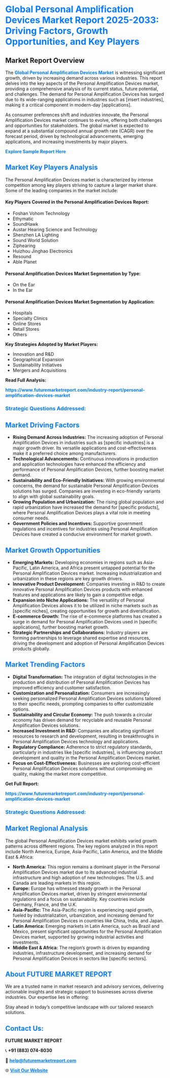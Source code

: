 <h1 style="color: #007BFF;">Global Personal Amplification Devices Market Report 2025-2033: Driving Factors, Growth Opportunities, and Key Players</h1>

<section id="overview">
<h2>Market Report Overview</h2>
<p>The <a href="https://www.futuremarketreport.com/industry-report/personal-amplification-devices-market" style="color: #007BFF; text-decoration: none;"><strong>Global Personal Amplification Devices Market</strong></a> is witnessing significant growth, driven by increasing demand across various industries. This report delves into the key aspects of the Personal Amplification Devices market, providing a comprehensive analysis of its current status, future potential, and challenges. The demand for Personal Amplification Devices has surged due to its wide-ranging applications in industries such as [insert industries], making it a critical component in modern-day [applications].</p>
<p>As consumer preferences shift and industries innovate, the Personal Amplification Devices market continues to evolve, offering both challenges and opportunities for stakeholders. The global market is expected to expand at a substantial compound annual growth rate (CAGR) over the forecast period, driven by technological advancements, emerging applications, and increasing investments by major players.</p>
</section>

<section id="overview">
<p><a href="https://www.futuremarketreport.com/request-sample/reportId=77212" style="color: #007BFF; text-decoration: none;"><strong>Explore Sample Report Here</strong></a></p>
</section>

<section id="key-players">
<h2 style="color: #007BFF;">Market Key Players Analysis</h2>
<p>The Personal Amplification Devices market is characterized by intense competition among key players striving to capture a larger market share. Some of the leading companies in the market include:</p>
<h4>Key Players Covered in the Personal Amplification Devices Report:</h4>
<ul><li>Foshan Vohom Technology</li><li>Ethymatic</li><li>SoundHawk</li><li>Austar Hearing Science and Technology</li><li>Shenzhen LA Lighting</li><li>Sound World Solution</li><li>Ziphearing</li><li>Huizhou Jinghao Electronics</li><li>Resound</li><li>Able Planet</li></ul>
<h4>Personal Amplification Devices Market Segmentation by Type:</h4>
<ul><li>On the Ear</li><li>In the Ear</li></ul>

<h4>Personal Amplification Devices Market Segmentation by Application:</h4>
<ul><li>Hospitals</li><li>Specialty Clinics</li><li>Online Stores</li><li>Retail Stores</li><li>Others</li></ul>
<p><strong>Key Strategies Adopted by Market Players:</strong></p>
<ul>
<li>Innovation and R&D</li>
<li>Geographical Expansion</li>
<li>Sustainability Initiatives</li>
<li>Mergers and Acquisitions</li>
</ul>
</section>

<section>
<p><strong>Read Full Analysis: </strong></p><a href="https://www.futuremarketreport.com/industry-report/personal-amplification-devices-market" style="color: #007BFF; text-decoration: none;"><strong>https://www.futuremarketreport.com/industry-report/personal-amplification-devices-market</strong></a>
<h3 style="color: #007BFF;">Strategic Questions Addressed:</h3>
</section>

<section id="driving-factors">
<h2 style="color: #007BFF;">Market Driving Factors</h2>
<ul>
<li><strong>Rising Demand Across Industries:</strong> The increasing adoption of Personal Amplification Devices in industries such as [specific industries] is a major growth driver. Its versatile applications and cost-effectiveness make it a preferred choice among manufacturers.</li>
<li><strong>Technological Advancements:</strong> Continuous innovations in production and application technologies have enhanced the efficiency and performance of Personal Amplification Devices, further boosting market demand.</li>
<li><strong>Sustainability and Eco-Friendly Initiatives:</strong> With growing environmental concerns, the demand for sustainable Personal Amplification Devices solutions has surged. Companies are investing in eco-friendly variants to align with global sustainability goals.</li>
<li><strong>Growing Population and Urbanization:</strong> The rising global population and rapid urbanization have increased the demand for [specific products], where Personal Amplification Devices plays a vital role in meeting consumer needs.</li>
<li><strong>Government Policies and Incentives:</strong> Supportive government regulations and incentives for industries using Personal Amplification Devices have created a conducive environment for market growth.</li>
</ul>
</section>

<section id="growth-opportunities">
<h2 style="color: #007BFF;">Market Growth Opportunities</h2>
<ul>
<li><strong>Emerging Markets:</strong> Developing economies in regions such as Asia-Pacific, Latin America, and Africa present untapped potential for the Personal Amplification Devices market. Increasing industrialization and urbanization in these regions are key growth drivers.</li>
<li><strong>Innovative Product Development:</strong> Companies investing in R&D to create innovative Personal Amplification Devices products with enhanced features and applications are likely to gain a competitive edge.</li>
<li><strong>Expansion into Niche Applications:</strong> The versatility of Personal Amplification Devices allows it to be utilized in niche markets such as [specific niches], creating opportunities for growth and diversification.</li>
<li><strong>E-commerce Growth:</strong> The rise of e-commerce platforms has created a surge in demand for Personal Amplification Devices used in [specific applications], further boosting market growth.</li>
<li><strong>Strategic Partnerships and Collaborations:</strong> Industry players are forming partnerships to leverage shared expertise and resources, driving the development and adoption of Personal Amplification Devices products globally.</li>
</ul>
</section>

<section id="trending-factors">
<h2 style="color: #007BFF;">Market Trending Factors</h2>
<ul>
<li><strong>Digital Transformation:</strong> The integration of digital technologies in the production and distribution of Personal Amplification Devices has improved efficiency and customer satisfaction.</li>
<li><strong>Customization and Personalization:</strong> Consumers are increasingly seeking personalized Personal Amplification Devices solutions tailored to their specific needs, prompting companies to offer customizable options.</li>
<li><strong>Sustainability and Circular Economy:</strong> The push towards a circular economy has driven demand for recyclable and reusable Personal Amplification Devices solutions.</li>
<li><strong>Increased Investment in R&D:</strong> Companies are allocating significant resources to research and development, resulting in breakthroughs in Personal Amplification Devices technology and applications.</li>
<li><strong>Regulatory Compliance:</strong> Adherence to strict regulatory standards, particularly in industries like [specific industries], is influencing product development and quality in the Personal Amplification Devices market.</li>
<li><strong>Focus on Cost-Effectiveness:</strong> Businesses are exploring cost-efficient Personal Amplification Devices solutions without compromising on quality, making the market more competitive.</li>
</ul>
</section>

<section>
<p><strong>Get Full Report: </strong></p><a href="https://www.futuremarketreport.com/industry-report/personal-amplification-devices-market" style="color: #007BFF; text-decoration: none;"><strong>https://www.futuremarketreport.com/industry-report/personal-amplification-devices-market</strong></a>
<h3 style="color: #007BFF;">Strategic Questions Addressed:</h3>
</section>


<section id="regional-analysis">
<h2 style="color: #007BFF;">Market Regional Analysis</h2>
<p>The global Personal Amplification Devices market exhibits varied growth patterns across different regions. The key regions analyzed in this report include North America, Europe, Asia-Pacific, Latin America, and the Middle East & Africa:</p>
<ul>
<li><strong>North America:</strong> This region remains a dominant player in the Personal Amplification Devices market due to its advanced industrial infrastructure and high adoption of new technologies. The U.S. and Canada are leading markets in this region.</li>
<li><strong>Europe:</strong> Europe has witnessed steady growth in the Personal Amplification Devices market, driven by stringent environmental regulations and a focus on sustainability. Key countries include Germany, France, and the U.K.</li>
<li><strong>Asia-Pacific:</strong> The Asia-Pacific region is experiencing rapid growth, fueled by industrialization, urbanization, and increasing demand for Personal Amplification Devices in countries like China, India, and Japan.</li>
<li><strong>Latin America:</strong> Emerging markets in Latin America, such as Brazil and Mexico, present significant opportunities for the Personal Amplification Devices market, supported by growing industrial activities and investments.</li>
<li><strong>Middle East & Africa:</strong> The region’s growth is driven by expanding industries, infrastructure development, and increasing demand for Personal Amplification Devices in sectors like [specific sectors].</li>
</ul>
</section>

<footer>
<h2 style="color: #007BFF;">About FUTURE MARKET REPORT</h2>
<p>We are a trusted name in market research and advisory services, delivering actionable insights and strategic support to businesses across diverse industries. Our expertise lies in offering:</p>

<p>Stay ahead in today’s competitive landscape with our tailored research solutions.</p>

<h2 style="color: #007BFF;">Contact Us:</h2>
<p><strong>FUTURE MARKET REPORT</strong></p>
<p>📞 <strong>+91 (883) 074-8030</strong></p>
<p>📧 <strong><a href="mailto:help@futuremarketreport.com" style="color: #007BFF;">help@futuremarketreport.com</a></strong></p>
<p>🌐 <strong><a href="https://www.futuremarketreport.com/" style="color: #007BFF;">Visit Our Website</a></strong></p>
</footer>
